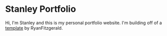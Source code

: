 # Stanley Portfolio

Hi, I'm Stanley and this is my personal portfolio website. I'm building off of a [template](https://github.com/RyanFitzgerald/devportfolio) by RyanFitzgerald.  